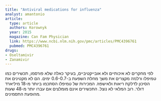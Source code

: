 ```yaml
---
title: "Antiviral medications for influenza"
analyst: amantonio
article:
  type: article
  authors: Korownyk
  year: 2015
  magazine: Can Fam Physician
  link: https://www.ncbi.nlm.nih.gov/pmc/articles/PMC4396761
  pubmed: PMC4396761
drugs:
- Oseltamivir
- Zanamivir
---
```


לפי מחקרים לא איכותיים ולא אובייקטיביים, בעיקר כאלה שלא פורסמו, תכשירים כמו טמיפלו ורלנזה מקצרים את משך מחלת השפעת ב-0.6-0.7 ימים. הם לא מקטינים את הסיכון לדלקת ריאות ולאישפוז.
המכירות של טמיפלו הסתכמו ביותר מ-18 מיליארד דולר. רוב המלאי לא נוצל. התכשירים אינם מומלצים אם עברו יותר מ-48 שעות מהופעת התסמינים.
